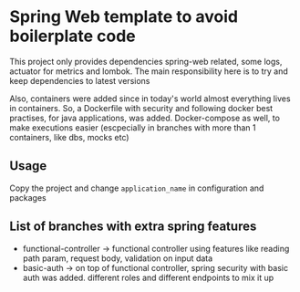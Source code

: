 # Spring Web template to avoid boilerplate code

This project only provides dependencies spring-web related, some logs, actuator for metrics and lombok.
The main responsibility here is to try and keep dependencies to latest versions

Also, containers were added since in today's world almost everything lives in containers.
So, a Dockerfile with security and following docker best practises, for java applications, was added. Docker-compose as
well, to make executions easier (escpecially in branches with more than 1 containers, like dbs, mocks etc)

## Usage

Copy the project and change `application_name` in configuration and packages

## List of branches with extra spring features

* functional-controller -> functional controller using features like reading path param, request body, validation on
  input data
* basic-auth -> on top of functional controller, spring security with basic auth was added. different roles and
  different endpoints to mix it up
